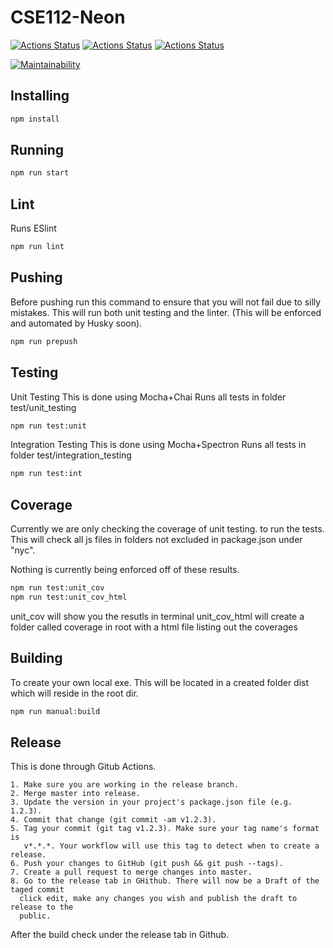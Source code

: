 # CSE112-Neon
[![Actions Status](https://github.com/cse112-sp20/CSE112-Neon/workflows/unit/badge.svg)](https://github.com/cse112-sp20/CSE112-Neon/actions) [![Actions Status](https://github.com/cse112-sp20/CSE112-Neon/workflows/integration/badge.svg)](https://github.com/cse112-sp20/CSE112-Neon/actions) [![Actions Status](https://github.com/cse112-sp20/CSE112-Neon/workflows/Build/badge.svg)](https://github.com/cse112-sp20/CSE112-Neon/actions)

[![Maintainability](https://api.codeclimate.com/v1/badges/241caa7b9153e0b64ffd/maintainability)](https://codeclimate.com/github/cse112-sp20/CSE112-Neon/maintainability)


## Installing
```bash
npm install
```

## Running 
```bash
npm run start
```

## Lint
  Runs ESlint
```bash
npm run lint
```

## Pushing
Before pushing run this command to ensure that you will not
fail due to silly mistakes. This will run both unit testing
and the linter. (This will be enforced and automated by Husky soon).
```bash
npm run prepush
```

## Testing
Unit Testing
  This is done using Mocha+Chai
  Runs all tests in folder test/unit_testing
  ```bash
  npm run test:unit
  ```

Integration Testing
  This is done using Mocha+Spectron
  Runs all tests in folder test/integration_testing
  ```bash
  npm run test:int
  ```

## Coverage
  Currently we are only checking the coverage of unit testing.
  to run the tests. This will check all js files in folders
  not excluded in package.json under "nyc". 
  
  Nothing is currently being enforced off of these results.
  
  ```bash
  npm run test:unit_cov
  npm run test:unit_cov_html
  ```
  
  unit_cov will show you the resutls in terminal
  unit_cov_html will create a folder called coverage in root with
    a html file listing out the coverages 
  
	
## Building
  To create your own local exe. This will be located
  in a created folder dist which will reside in the
  root dir.
  
  ```bash
  npm run manual:build
  ```


## Release
  This is done through Gitub Actions.
  
    1. Make sure you are working in the release branch.
    2. Merge master into release.
    3. Update the version in your project's package.json file (e.g. 1.2.3).
    4. Commit that change (git commit -am v1.2.3).
    5. Tag your commit (git tag v1.2.3). Make sure your tag name's format is
       v*.*.*. Your workflow will use this tag to detect when to create a release.
    6. Push your changes to GitHub (git push && git push --tags).
    7. Create a pull request to merge changes into master.
    8. Go to the release tab in GHithub. There will now be a Draft of the taged commit
      click edit, make any changes you wish and publish the draft to release to the
      public.
    
  After the build check under the release tab in Github.
